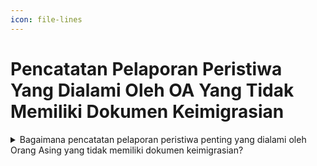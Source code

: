 ```yaml
---
icon: file-lines
---
```


# Pencatatan Pelaporan Peristiwa Yang Dialami Oleh OA Yang Tidak Memiliki Dokumen Keimigrasian

<details>

<summary>Bagaimana pencatatan pelaporan peristiwa penting yang dialami oleh Orang Asing yang tidak memiliki dokumen keimigrasian?</summary>

1. Berdasarkan Pasal 77 Peraturan Presiden Nomor 96 Tahun 2018 diatur bahwa dalam hal terjadi Peristiwa Penting yang dialami oleh Orang Asing yang tidak memiliki dokumen keimigrasian dalam wilayah Negara Kesatuan Republik Indonesia, dapat diterbitkan surat keterangan oleh Disdukcapil Kabupaten/Kota ditempat terjadinya Peristiwa Penting.
2. Sesuai Pasal 95, Pasal 96, dan Pasal 97 Peraturan Menteri Dalam Negeri Nomor 108 Tahun 2019 diatur bahwa Dalam hal terjadi Peristiwa Penting yang dialami oleh Orang Asing yang tidak memiliki dokumen keimigrasian dalam wilayah NKRI, dapat diterbitkan surat keterangan oleh Disdukcapil Kabupaten/Kota ditempat terjadinya Peristiwa Penting.

Merujuk ketentuan di atas. persyaratan yang harus dipenuhi dalam penerbitan Surat keterangan dimaksud, berupa bukti Peristiwa Penting yang dikeluarkan oleh pihak yang berwenang yang menyatakan terjadinya Peristiwa Penting. Disdukcapil Kabupaten/Kota ditempat terjadinya Peristiwa Penting menerbitkan surat keterangan Peristiwa Penting dan surat keterangan Peristiwa Penting diserahkan kepada Pemohon.

**Sumber rujukan:**

* Pasal 77 Peraturan Presiden Nomor 96 Tahun 2018 tentang Persyaratan dan Tata Cara Pendaftaran Penduduk dan Pencatatan Sipil. ([link](https://peraturan.go.id/id/perpres-no-96-tahun-2018))
* Pasal 95, Pasal 96 dan Pasal 97 Peraturan Menteri Dalam Negeri Nomor 108 Tahun 2019 tentang Peraturan Pelaksanaan Peraturan Presiden Nomor 96 Tahun 2018 tentang Persyaratan dan Tata Cara Pendaftaran Penduduk dan Pencatatan Sipil. ([link](https://peraturan.go.id/id/permendagri-no-108-tahun-2019))
* Peraturan Menteri Dalam Negeri Nomor 109 Tahun 2019 tentang Formulir dan Buku Yang Digunakan dalam Administrasi Kependudukan. ([link](https://peraturan.go.id/id/permendagri-no-109-tahun-2019))
* Keputusan Menteri Dalam Negeri Nomor 400.8.2-5484.Dukcapil Tahun 2022 tentang Petunjuk Teknis Pelayanan Pencatatan Sipil.

{% hint style="success" %}
Dibuat:  23 Juni 2025 10:00 WIB | Perubahan terakhir: 23 Juni 2025 10:00 WIB
{% endhint %}

</details>

